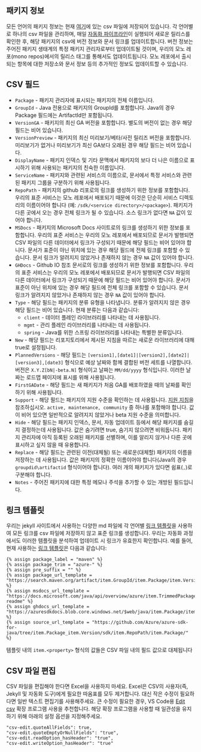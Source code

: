 ## 패키지 정보

모든 언어의 패키지 정보는 현재 [여기](https://github.com/Azure/azure-sdk/blob/main/_data/releases/latest)에 있는 csv 파일에 저장되어 있습니다.
각 언어별로 하나의 csv 파일을 관리하며, 매일 [자동화 파이프라인](https://github.com/Azure/azure-sdk/blob/main/eng/pipelines/version-updater.yml)이 실행되어 새로운 릴리스를 확인한 후, 해당 패키지의 csv에 버전 정보와 문서 링크를 업데이트합니다. 버전 정보는 주어진 패키지 생태계의 특정 패키지 관리자로부터 업데이트될 것이며, 우리의 모노 레포(mono repos)에서의 릴리스 태그를 통해서도 업데이트됩니다. 모노 레포에서 출시되는 항목에 대한 저장소와 문서 정보 등의 추가적인 정보도 업데이트할 수 있습니다.

## CSV 필드

- `Package` - 패키지 관리자에 표시되는 패키지의 전체 이름입니다.
- `GroupId` - Java 전용으로 패키지의 GroupId를 포함합니다. Java의 경우 Package 필드에는 ArtifactId만 포함됩니다.
- `VersionGA` - 패키지의 최신 GA 버전을 포함합니다. 별도의 버전이 없는 경우 해당 필드는 비어 있습니다.
- `VersionPreview` - 패키지의 최신 미리보기/베타/사전 릴리즈 버전을 포함합니다. 미리보기가 없거나 미리보기가 최신 GA보다 오래된 경우 해당 필드는 비어 있습니다.
- `DisplayName` - 패키지 인덱스 및 기타 문맥에서 패키지의 보다 더 나은 이름으로 표시하기 위해 사용되는 패키지의 친숙한 이름입니다.
- `ServiceName` - 패키지와 관련된 서비스의 이름으로, 문서에서 특정 서비스와 관련된 패키지 그룹을 구분하기 위해 사용됩니다.
- `RepoPath` - 패키지의 github 리포로의 링크를 생성하기 위한 정보를 포함합니다. 우리의 표준 서비스는 모노 레포에서 배포되기 때문에 이것은 단순히 서비스 디렉토리의 이름이어야 합니다 (예: `/sdk/<service directory>/<package>`). 패키지가 다른 곳에서 오는 경우 전체 링크가 될 수 있습니다. 소스 링크가 없다면 `NA` 값이 있어야 합니다.
- `MSDocs` - 패키지의 Microsoft Docs 사이트로의 링크를 생성하기 위한 정보를 포함합니다. 우리의 표준 서비스는 우리의 모노 레포에서 배포되므로 문서가 발행되면 CSV 파일의 다른 데이터에서 링크가 구성되기 때문에 해당 필드는 비어 있어야 합니다. 문서가 표준이 아닌 위치에 있는 경우 해당 필드에 전체 링크를 포함할 수 있습니다. 문서 링크가 알려지지 않았거나 존재하지 않는 경우 `NA` 값이 있어야 합니다.
- `GHDocs` - Github IO 참조 문서로의 링크를 생성하기 위한 정보를 포함합니다. 우리의 표준 서비스는 우리의 모노 레포에서 배포되므로 문서가 발행되면 CSV 파일의 다른 데이터에서 링크가 구성되기 때문에 해당 필드는 비어 있어야 합니다. 문서가 표준이 아닌 위치에 있는 경우 해당 필드에 전체 링크를 포함할 수 있습니다. 문서 링크가 알려지지 않았거나 존재하지 않는 경우 `NA` 값이 있어야 합니다.
- `Type` - 해당 필드는 패키지의 분류 유형을 나타냅니다. 분류가 알려지지 않은 경우 해당 필드는 비어 있습니다. 현재 분류는 다음과 같습니다:
  - `client` - 데이터 플레인 라이브러리를 나타내는 데 사용됩니다.
  - `mgmt` - 관리 플레인 라이브러리를 나타내는 데 사용됩니다.
  - `spring` - Java를 위한 스프링 라이브러리를 나타내는 특별한 분류입니다.
- `New` - 해당 필드는 리포지토리에서 제시된 지침을 따르는 새로운 라이브러리에 대해 true로 설정됩니다.
- `PlannedVersions` - 해당 필드는 `[version1],[date1]|[version2],[date2]|[version3],[date3]` 형식으로 예상 날짜와 함께 결합된 버전 세트를 나열합니다. 버전은 `X.Y.Z[bN|-beta.N]` 형식이고 날짜는 `MM/dd/yyyy` 형식입니다. 이러한 날짜는 로드맵 페이지에 표시를 위해 사용됩니다.
- `FirstGADate` - 해당 필드는 새 패키지가 처음 GA를 배포하였을 때의 날짜를 확인하기 위해 사용됩니다.
- `Support` - 해당 필드는 패키지의 지원 수준을 확인하는 데 사용됩니다. [지원 지침](https://azure.github.io/azure-sdk/policies_support.html#package-lifecycle)을 참조하십시오. `active, maintenance, community` 중 하나를 포함해야 합니다. 값이 비어 있으면 일반적으로 알려지지 않았거나 beta 지원 수준을 의미합니다.
- `Hide` - 해당 필드는 패키지 인덱스, 문서, 자동 업데이트 등에서 해당 패키지를 숨길지 결정하는데 사용됩니다. 값은 숨기려면 true, 숨기지 않으려면 비워둡니다. 패키지 관리자에 아직 등록된 오래된 패키지를 선별하며, 이를 알리지 않거나 다른 곳에 표시하고 싶지 않을 때 유용합니다.
- `Replace` - 해당 필드는 관련된 이전(대체될) 또는 새로운(대체할) 패키지의 이름을 저장하는 데 사용됩니다. 값은 패키지의 정확한 이름이어야 합니다(Java의 경우 `groupdid\artifactid` 형식이어야 합니다). 여러 개의 패키지가 있다면 쉼표(`,`)로 구분해야 합니다.
- `Notes` - 주어진 패키지에 대한 특정 메모나 주석을 추가할 수 있는 개방된 필드입니다.

## 링크 템플릿

우리는 jekyll 사이트에서 사용하는 다양한 md 파일에 각 언어별 [링크 템플릿](https://github.com/Azure/azure-sdk/tree/main/_includes/releases/variables)을 사용하여 모든 링크를 csv 파일에 저장하지 않고 표준 링크를 생성합니다.
우리는 자동화 과정에서도 이러한 템플릿을 분석하여 업데이트 시 링크가 유효한지 확인합니다. 예를 들어, 현재 사용하는 [링크 템플릿](https://raw.githubusercontent.com/Azure/azure-sdk/main/_includes/releases/variables/java.md)은 다음과 같습니다:

```
{% assign package_label = "maven" %}
{% assign package_trim = "azure-" %}
{% assign pre_suffix = "" %}
{% assign package_url_template = "https://search.maven.org/artifact/item.GroupId/item.Package/item.Version/jar/" %}
{% assign msdocs_url_template =  "https://docs.microsoft.com/java/api/overview/azure/item.TrimmedPackage-readme" %}
{% assign ghdocs_url_template = "https://azuresdkdocs.blob.core.windows.net/$web/java/item.Package/item.Version/index.html" %}
{% assign source_url_template = "https://github.com/Azure/azure-sdk-for-java/tree/item.Package_item.Version/sdk/item.RepoPath/item.Package/" %}
```

템플릿 내의 `item.<property>` 형식의 값들은 CSV 파일 내의 필드 값으로 대체됩니다

## CSV 파일 편집

CSV 파일을 편집해야 한다면 Excel을 사용하지 마세요. Excel은 CSV의 사용자(즉, Jekyll 및 자동화 도구)에게 필요한 따옴표를 모두 제거합니다. 대신 작은 수정이 필요하다면 일반 텍스트 편집기를 사용해주세요. 큰 수정이 필요한 경우, VS Code용 [Edit csv](https://marketplace.visualstudio.com/items?itemName=janisdd.vscode-edit-csv) 확장 프로그램 사용을 추천합니다. 해당 확장 프로그램을 사용할 때 일관성을 유지하기 위해 아래의 설정 옵션을 지정해주세요.

```
"csv-edit.quoteAllFields": true,
"csv-edit.quoteEmptyOrNullFields": "true",
"csv-edit.readOption_hasHeader": "true",
"csv-edit.writeOption_hasHeader": "true"
```
